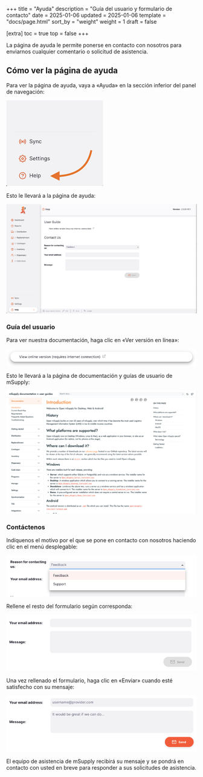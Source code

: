 +++
title = "Ayuda"
description = "Guía del usuario y formulario de contacto"
date = 2025-01-06
updated = 2025-01-06
template = "docs/page.html"
sort_by = "weight"
weight = 1
draft = false

[extra]
toc = true
top = false
+++

La página de ayuda le permite ponerse en contacto con nosotros para enviarnos cualquier comentario o solicitud de asistencia.

## Cómo ver la página de ayuda

Para ver la página de ayuda, vaya a «Ayuda» en la sección inferior del panel de navegación:

![Ayuda: nav](images/help_nav.png)

Esto le llevará a la página de ayuda:

![Página de ayuda](images/help_page.png)

### Guía del usuario

Para ver nuestra documentación, haga clic en «Ver versión en línea»:

![Enlace a la guía del usuario](images/user_guide_button.png)

Esto le llevará a la página de documentación y guías de usuario de mSupply:

![Documentación de mSupply](images/msupply_documentation.png)

### Contáctenos

Indíquenos el motivo por el que se pone en contacto con nosotros haciendo clic en el menú desplegable:

![Ayuda: motivo](images/contact_form_reason.png)

Rellene el resto del formulario según corresponda:

![Ayuda: cuerpo](images/contact_form_body.png)

Una vez rellenado el formulario, haga clic en «Enviar» cuando esté satisfecho con su mensaje:

![Ayuda: enviar](images/contact_form_send.png)

El equipo de asistencia de mSupply recibirá su mensaje y se pondrá en contacto con usted en breve para responder a sus solicitudes de asistencia.
